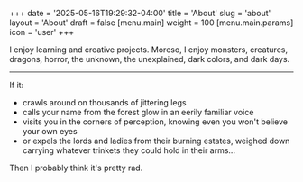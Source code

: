 +++
date = '2025-05-16T19:29:32-04:00'
title = 'About'
slug = 'about'
layout = 'About'
draft = false
[menu.main]
weight = 100
[menu.main.params]
icon = 'user'
+++
 
I enjoy learning and creative projects. 
Moreso, I enjoy monsters, creatures, dragons, horror, the unknown, the unexplained, dark colors, and dark days.

---

If it:
- crawls around on thousands of jittering legs
- calls your name from the forest glow in an eerily familiar voice
- visits you in the corners of perception, knowing even you won't believe your own eyes
- or expels the lords and ladies from their burning estates, 
weighed down carrying whatever trinkets they could hold in their arms...  

Then I probably think it's pretty rad.